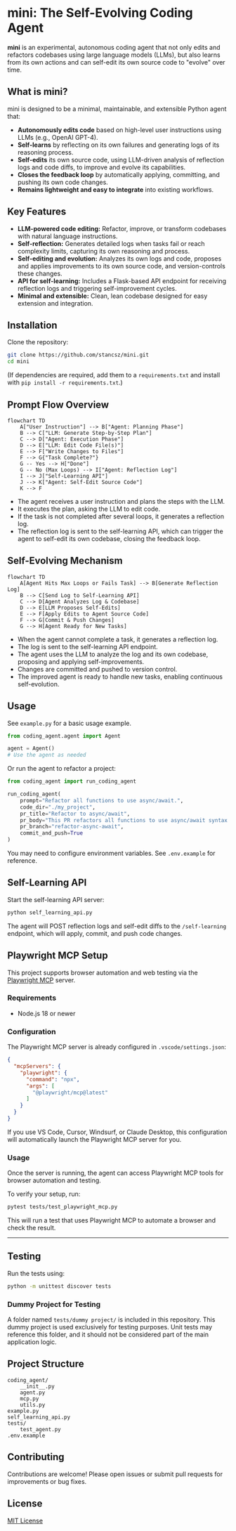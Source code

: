 # mini: The Self-Evolving Coding Agent

**mini** is an experimental, autonomous coding agent that not only edits and refactors codebases using large language models (LLMs), but also learns from its own actions and can self-edit its own source code to "evolve" over time.

## What is mini?

mini is designed to be a minimal, maintainable, and extensible Python agent that:
- **Autonomously edits code** based on high-level user instructions using LLMs (e.g., OpenAI GPT-4).
- **Self-learns** by reflecting on its own failures and generating logs of its reasoning process.
- **Self-edits** its own source code, using LLM-driven analysis of reflection logs and code diffs, to improve and evolve its capabilities.
- **Closes the feedback loop** by automatically applying, committing, and pushing its own code changes.
- **Remains lightweight and easy to integrate** into existing workflows.

## Key Features

- **LLM-powered code editing:** Refactor, improve, or transform codebases with natural language instructions.
- **Self-reflection:** Generates detailed logs when tasks fail or reach complexity limits, capturing its own reasoning and process.
- **Self-editing and evolution:** Analyzes its own logs and code, proposes and applies improvements to its own source code, and version-controls these changes.
- **API for self-learning:** Includes a Flask-based API endpoint for receiving reflection logs and triggering self-improvement cycles.
- **Minimal and extensible:** Clean, lean codebase designed for easy extension and integration.

## Installation

Clone the repository:

```bash
git clone https://github.com/stancsz/mini.git
cd mini
```

(If dependencies are required, add them to a `requirements.txt` and install with `pip install -r requirements.txt`.)

## Prompt Flow Overview

```mermaid
flowchart TD
    A["User Instruction"] --> B["Agent: Planning Phase"]
    B --> C["LLM: Generate Step-by-Step Plan"]
    C --> D["Agent: Execution Phase"]
    D --> E["LLM: Edit Code File(s)"]
    E --> F["Write Changes to Files"]
    F --> G{"Task Complete?"}
    G -- Yes --> H["Done"]
    G -- No (Max Loops) --> I["Agent: Reflection Log"]
    I --> J["Self-Learning API"]
    J --> K["Agent: Self-Edit Source Code"]
    K --> F
```

- The agent receives a user instruction and plans the steps with the LLM.
- It executes the plan, asking the LLM to edit code.
- If the task is not completed after several loops, it generates a reflection log.
- The reflection log is sent to the self-learning API, which can trigger the agent to self-edit its own codebase, closing the feedback loop.

## Self-Evolving Mechanism

```mermaid
flowchart TD
    A[Agent Hits Max Loops or Fails Task] --> B[Generate Reflection Log]
    B --> C[Send Log to Self-Learning API]
    C --> D[Agent Analyzes Log & Codebase]
    D --> E[LLM Proposes Self-Edits]
    E --> F[Apply Edits to Agent Source Code]
    F --> G[Commit & Push Changes]
    G --> H[Agent Ready for New Tasks]
```

- When the agent cannot complete a task, it generates a reflection log.
- The log is sent to the self-learning API endpoint.
- The agent uses the LLM to analyze the log and its own codebase, proposing and applying self-improvements.
- Changes are committed and pushed to version control.
- The improved agent is ready to handle new tasks, enabling continuous self-evolution.

## Usage

See `example.py` for a basic usage example.

```python
from coding_agent.agent import Agent

agent = Agent()
# Use the agent as needed
```

Or run the agent to refactor a project:

```python
from coding_agent import run_coding_agent

run_coding_agent(
    prompt="Refactor all functions to use async/await.",
    code_dir="./my_project",
    pr_title="Refactor to async/await",
    pr_body="This PR refactors all functions to use async/await syntax.",
    pr_branch="refactor-async-await",
    commit_and_push=True
)
```

You may need to configure environment variables. See `.env.example` for reference.

## Self-Learning API

Start the self-learning API server:

```bash
python self_learning_api.py
```

The agent will POST reflection logs and self-edit diffs to the `/self-learning` endpoint, which will apply, commit, and push code changes.

## Playwright MCP Setup

This project supports browser automation and web testing via the [Playwright MCP](https://github.com/microsoft/playwright-mcp) server.

### Requirements

- Node.js 18 or newer

### Configuration

The Playwright MCP server is already configured in `.vscode/settings.json`:

```json
{
  "mcpServers": {
    "playwright": {
      "command": "npx",
      "args": [
        "@playwright/mcp@latest"
      ]
    }
  }
}
```

If you use VS Code, Cursor, Windsurf, or Claude Desktop, this configuration will automatically launch the Playwright MCP server for you.

### Usage

Once the server is running, the agent can access Playwright MCP tools for browser automation and testing.

To verify your setup, run:

```bash
pytest tests/test_playwright_mcp.py
```

This will run a test that uses Playwright MCP to automate a browser and check the result.

-------

## Testing

Run the tests using:

```bash
python -m unittest discover tests
```

### Dummy Project for Testing

A folder named `tests/dummy project/` is included in this repository. This dummy project is used exclusively for testing purposes. Unit tests may reference this folder, and it should not be considered part of the main application logic.

## Project Structure

```
coding_agent/
    __init__.py
    agent.py
    mcp.py
    utils.py
example.py
self_learning_api.py
tests/
    test_agent.py
.env.example
```

## Contributing

Contributions are welcome! Please open issues or submit pull requests for improvements or bug fixes.

## License

[MIT License](LICENSE)
